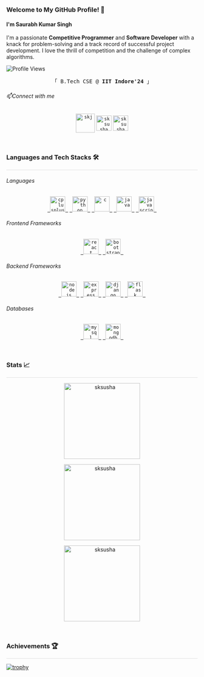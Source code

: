 ### Welcome to My GitHub Profile! 👋

<h4>  I'm Saurabh Kumar Singh </h4>

I'm a passionate **Competitive Programmer** and **Software Developer** with a knack for problem-solving and a track record of successful project development. I love the thrill of competition and the challenge of complex algorithms.


<div style="display: flex; flex-direction: row; justify-content: space-between; align-items: center;">
 <div style="display: flex; flex-direction: row; gap: 5px; align-items: center;" >
  <img src="https://komarev.com/ghpvc/?username=sksusha8853&label=Profile%20views&color=0e75b6&style=flat" alt="Profile Views" />
</div>
</div>

<p align="center">
  <samp>
    「 B.Tech CSE @  <b>IIT Indore'24</b> 」<br>
  </samp>
</p>

###### 📫Connect with me

<p align="center">
<code><a href="https://www.linkedin.com/in/sksusha/" target="blank"><img align="center" src="https://pngimg.com/uploads/linkedIn/linkedIn_PNG38.png" alt="skj" height="50" width="50" /></a></code>
<code><a href="mailto:sksusha8853@gmail.com" target="blank"><img align="center" src="https://pngimg.com/uploads/gmail_logo/gmail_logo_PNG8.png" alt="sksusha" height="40" width="40" /></a></code>
<code><a href="https://instagram.com/sksusha8853" target="blank"><img align="center" src="https://cdn4.iconfinder.com/data/icons/social-media-2210/24/Instagram-512.png" alt="sksusha" height="40" width="40" /></a></code>
</p>

<br/>

### Languages and Tech Stacks 🛠️

<hr style="height: 1px; background-color: #ddd; margin-top: 0;"/>

<!--  make categories then add stacks -->

###### Languages

<!-- c++ java js python dart -->
<p align="center">
<code><a href="https://www.cplusplus.com/" target="_blank"> <img src="https://upload.wikimedia.org/wikipedia/commons/thumb/1/18/ISO_C%2B%2B_Logo.svg/427px-ISO_C%2B%2B_Logo.svg.png" alt="cplusplus" width="40" height="40" /> </a></code>
<code><a href="https://www.python.org" target="_blank"> <img src="https://www.vectorlogo.zone/logos/python/python-icon.svg" alt="python" width="40" height="40" /> </a></code>
<code><a href="https://www.cprogramming.com" target="_blank"> <img src="https://upload.wikimedia.org/wikipedia/commons/1/18/C_Programming_Language.svg" alt="c" width="40" height="40" /> </a></code>
<code><a href="https://www.java.com" target="_blank"> <img src="https://www.vectorlogo.zone/logos/java/java-icon.svg" alt="java" width="40" height="40" /> </a></code>
<code><a href="https://www.javascript.com/" target="_blank"> <img src="https://www.vectorlogo.zone/logos/javascript/javascript-icon.svg" alt="javascript" width="40" height="40" /> </a></code>
</p>

###### Frontend Frameworks

<!-- react next react-native flutter mui bootstrap -->
<p align="center">
<code><a href="https://reactjs.org/" target="_blank"> <img src="https://www.vectorlogo.zone/logos/reactjs/reactjs-icon.svg" alt="react" width="40" height="40" /> </a></code>
<code><a href="https://getbootstrap.com/" target="_blank"> <img src="https://www.vectorlogo.zone/logos/getbootstrap/getbootstrap-icon.svg" alt="bootstrap" width="40" height="40" /> </a></code>
</p>

###### Backend Frameworks

<!-- node express django nest spring-boot flask -->

<p align="center">
<code><a href="https://nodejs.org" target="_blank"> <img src="https://www.vectorlogo.zone/logos/nodejs/nodejs-icon.svg" alt="nodejs" width="40" height="40" /> </a></code>
<code><a href="https://expressjs.com" target="_blank"> <img src="https://www.vectorlogo.zone/logos/expressjs/expressjs-icon.svg" alt="express" width="40" height="40" /> </a></code>
<code><a href="https://www.djangoproject.org" target="_blank"> <img src="https://logo.clearbit.com/djangoproject.com" alt="django" width="40" height="40" /> </a></code>
<code><a href="https://flask.palletsprojects.com/" target="_blank"> <img src="https://www.vectorlogo.zone/logos/pocoo_flask/pocoo_flask-icon.svg" alt="flask" width="40" height="40" /> </a></code>
</p>

###### Databases

<!-- mysql mongodb firebase -->

<p align="center">
<code><a href="https://www.mysql.com/" target="_blank"> <img src="https://www.vectorlogo.zone/logos/mysql/mysql-icon.svg" alt="mysql" width="40" height="40" /> </a></code>
<code><a href="https://www.mongodb.com/" target="_blank"> <img src="https://www.vectorlogo.zone/logos/mongodb/mongodb-icon.svg" alt="mongodb" width="40" height="40" /> </a></code>
</p>


<br/>

### Stats 📈

<hr style="height: 1px; background-color: #ddd; margin-top: 0;"/>

<p align="center"><img style="height: 200px;" src="https://github-readme-streak-stats.herokuapp.com/?user=sksusha8853&theme=tokyonight" alt="sksusha" /></p>
<p align="center"><img style="height: 200px;" src="https://github-readme-stats.vercel.app/api?username=sksusha8853&show_icons=true&theme=radical" alt="sksusha" /></p>
<p align="center"><img style="height: 200px;" src="https://github-readme-stats.vercel.app/api/top-langs/?username=sksusha8853&layout=compact&theme=tokyonight" alt="sksusha" /></p>

<br/>

### Achievements 🏆

<hr style="height: 1px; background-color: #ddd; margin-top: 0;"/>

[![trophy](https://github-profile-trophy.vercel.app/?username=sksusha8853&theme=onedark)](https://github.com/ryo-ma/github-profile-trophy)
